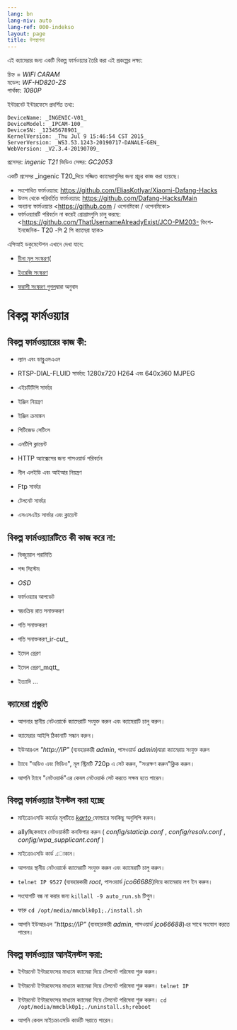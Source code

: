 ```yaml
---
lang: bn
lang-niv: auto
lang-ref: 000-indekso
layout: page
title: উপস্থাপনা
---
```


এই ক্যামেরার জন্য একটি বিকল্প ফার্মওয়্যার তৈরি করা এই প্রকল্পের লক্ষ্য:

চিহ্ন = _WIFI CARAM_  
মডেল: _WF-HD820-ZS_  
পার্থক্য: _1080P_

ইন্টারনেট ইন্টারফেসে প্রদর্শিত তথ্য:
```
DeviceName: _INGENIC-V01_
DeviceModel: _IPCAM-100_
DeviceSN: _12345678901_
KernelVersion: _Thu Jul 9 15:46:54 CST 2015_
ServerVersion: _WS3.53.1243-20190717-DANALE-GEN_
WebVersion: _V2.3.4-20190709_
```

প্রসেসর: _ingenic T21_
ভিডিও সেন্সর: _GC2053_

একটি প্রসেসর _ingenic T20_দিয়ে সজ্জিত ক্যামেরাগুলির জন্য প্রচুর কাজ করা হয়েছে।
* সংশোধিত ফার্মওয়্যার: <https://github.com/EliasKotlyar/Xiaomi-Dafang-Hacks>
* উত্স থেকে পরিবর্তিত ফার্মওয়্যার: <https://github.com/Dafang-Hacks/Main>
* অন্যান্য ফার্মওয়্যার <https://github.com / ওপেনমিকো / ওপেনমিকো>
* ফার্মওয়্যারটি পরিবর্তন না করেই প্রোগ্রামগুলি চালু করছে: <https://github.com/ThatUsernameAlreadyExist/JCO-PM203- ফিশে- ইনজেনিক- T20 -পি 2 পি ক্যামেরা হ্যাক>

এপিআই ডকুমেন্টেশন এখানে দেখা যাবে:  
* [চীনা মূল সংস্করণ](../zh/includes.zh/html/)(


* [ইংরেজি সংস্করণ](../en/includes.en/html/)


* [ফরাসী সংস্করণ গুগল](../fr/includes.fr/html/)দ্বারা অনুবাদ



# বিকল্প ফার্মওয়্যার

## বিকল্প ফার্মওয়্যারের কাজ কী:

* ল্যান এবং ডাব্লুএলএএন


* RTSP-DIAL-FLUID সার্ভার: 1280x720 H264 এবং 640x360 MJPEG


* এইচটিটিপি সার্ভার


* ইঞ্জিন নিয়ন্ত্রণ


* ইঞ্জিন ক্রমাঙ্কন


* পিটিজেড সেটিংস


* এনটিপি ক্লায়েন্ট


* HTTP অ্যাক্সেসের জন্য পাসওয়ার্ড পরিবর্তন


* নীল এলইডি এবং আইআর নিয়ন্ত্রণ


* Ftp সার্ভার


* টেলনেট সার্ভার


* এসএসএইচ সার্ভার এবং ক্লায়েন্ট



## বিকল্প ফার্মওয়্যারটিতে কী কাজ করে না:

* ভিজ্যুয়াল পরামিতি


* শব্দ সিস্টেম


* _OSD_


* ফার্মওয়্যার আপডেট


* স্বয়ংক্রিয় রাত সনাক্তকরণ


* গতি সনাক্তকরণ


* গতি সনাক্তকরণ_ir-cut_


* ইমেল প্রেরণ


* ইমেল প্রেরণ_mqtt_


* ইত্যাদি ...



## ক্যামেরা প্রস্তুতি

* আপনার স্থানীয় নেটওয়ার্কে ক্যামেরাটি সংযুক্ত করুন এবং ক্যামেরাটি চালু করুন।


* ক্যামেরার আইপি ঠিকানাটি সন্ধান করুন।


* ইউআরএল _"http://IP"_ (ব্যবহারকারী _admin_, পাসওয়ার্ড _admin_)দ্বারা ক্যামেরায় সংযুক্ত করুন


* ট্যাবে "অডিও এবং ভিডিও", মূল স্ট্রিমটি 720p এ সেট করুন, "সংরক্ষণ করুন"ক্লিক করুন।


* আপনি ট্যাবে "নেটওয়ার্ক"এর কেবল নেটওয়ার্ক সেট করতে সক্ষম হতে পারেন।



## বিকল্প ফার্মওয়্যার ইনস্টল করা হচ্ছে

* মাইক্রোএসডি কার্ডের মূলটিতে [ _karto_ ](https://github.com/jmichault/ipcam-100/tree/master/karto) ফোল্ডারে সবকিছু অনুলিপি করুন।


* allyচ্ছিকভাবে নেটওয়ার্কটি কনফিগার করুন ( _config/staticip.conf_ , _config/resolv.conf_ , _config/wpa_supplicant.conf_ )


* মাইক্রোএসডি কার্ড .োকান।


* আপনার স্থানীয় নেটওয়ার্কে ক্যামেরাটি সংযুক্ত করুন এবং ক্যামেরাটি চালু করুন।


*  `telnet IP 9527` (ব্যবহারকারী _root_, পাসওয়ার্ড _jco66688_)দিয়ে ক্যামেরায় লগ ইন করুন।


* সংযোগটি বন্ধ না করার জন্য `killall -9 auto_run.sh` টিপুন।


* ফারু `cd /opt/media/mmcblk0p1;./install.sh`


* আপনি ইউআরএল _"https://IP"_ (ব্যবহারকারী _admin_, পাসওয়ার্ড _jco66688_)এর সাথে সংযোগ করতে পারেন।



## বিকল্প ফার্মওয়্যার আনইনস্টল করা:

* ইন্টারনেট ইন্টারফেসের মাধ্যমে ক্যামেরা দিয়ে টেলনেট পরিষেবা শুরু করুন।


* ইন্টারনেট ইন্টারফেসের মাধ্যমে ক্যামেরা দিয়ে টেলনেট পরিষেবা শুরু করুন। `telnet IP` 


* ইন্টারনেট ইন্টারফেসের মাধ্যমে ক্যামেরা দিয়ে টেলনেট পরিষেবা শুরু করুন। `cd /opt/media/mmcblk0p1;./uninstall.sh;reboot`



* আপনি কেবল মাইক্রোএসডি কার্ডটি সরাতে পারেন।


